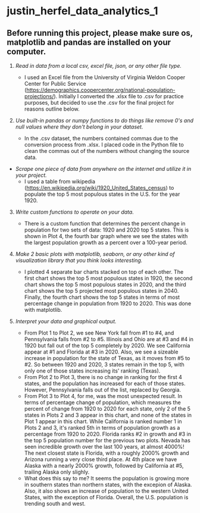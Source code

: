 # justin_herfel_data_analytics_1

## Before running this project, please make sure os, matplotlib and pandas are installed on your computer.

1. *Read in data from a local csv, excel file, json, or any other file type.*
    - I used an Excel file from the University of Virginia Weldon Cooper Center for Public Service (https://demographics.coopercenter.org/national-population-projections/). Initially I converted the .xlsx file to .csv for practice purposes, but decided to use the .csv for the final project for reasons outline below.

2. *Use built-in pandas or numpy functions to do things like remove 0's and null values where they don't belong in your dataset.*
    - In the .csv dataset, the numbers contained commas due to the conversion process from .xlsx. I placed code in the Python file to clean the commas out of the numbers without changing the source data.
* *Scrape one piece of data from anywhere on the internet and utilize it in your project.*
    - I used a table from wikipedia (https://en.wikipedia.org/wiki/1920_United_States_census) to populate the top 5 most populous states in the U.S. for the year 1920.

3. *Write custom functions to operate on your data.*
    - There is a custom function that determines the percent change in population for two sets of data: 1920 and 2020 top 5 states. This is shown in Plot 4, the fourth bar graph where we see the states with the largest population growth as a percent over a 100-year period.

4. *Make 2 basic plots with matplotlib, seaborn, or any other kind of visualization library that you think looks interesting.*
    - I plotted 4 separate bar charts stacked on top of each other. The first chart shows the top 5 most populous states in 1920, the second chart shows the top 5 most populous states in 2020, and the third chart shows the top 5 projected most populous states in 2040. Finally, the fourth chart shows the top 5 states in terms of most percentage change in population from 1920 to 2020. This was done with matplotlib.

5. *Interpret your data and graphical output.*
    - From Plot 1 to Plot 2, we see New York fall from #1 to #4, and Pennsylvania falls from #2 to #5. Illinois and Ohio are at #3 and #4 in 1920 but fall out of the top 5 completely by 2020. We see California appear at #1 and Florida at #3 in 2020. Also, we see a sizeable increase in population for the state of Texas, as it moves from #5 to #2. So between 1920 and 2020, 3 states remain in the top 5, with only one of those states increasing its' ranking (Texas).
    - From Plot 2 to Plot 3, there is no change in ranking for the first 4 states, and the population has increased for each of those states. However, Pennsylvania falls out of the list, replaced by Georgia.
    - From Plot 3 to Plot 4, for me, was the most unexpected result. In terms of percentage change of population, which measures the percent of change from 1920 to 2020 for each state, only 2 of the 5 states in Plots 2 and 3 appear in this chart, and none of the states in Plot 1 appear in this chart. While California is ranked number 1 in Plots 2 and 3, it's ranked 5th in terms of population growth as a percentage from 1920 to 2020. Florida ranks #2 in growth and #3 in the top 5 population number for the previous two plots. Nevada has seen incredible growth over the last 100 years, at almost 4000%! The next closest state is Florida, with a roughly 2000% growth and Arizona running a very close third place. At 4th place we have Alaska with a nearly 2000% growth, followed by California at #5, trailing Alaska only slighly.
    - What does this say to me? It seems the population is growing more in southern states than northern states, with the excepion of Alaska. Also, it also shows an increase of population to the western United States, with the exception of Florida. Overall, the U.S. population is trending south and west.